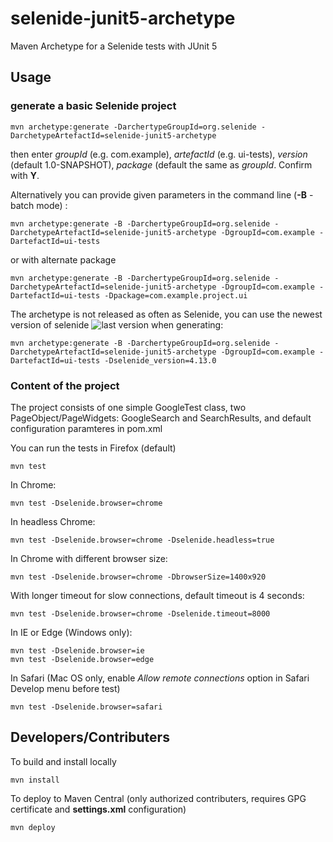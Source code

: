 # selenide-junit5-archetype
Maven Archetype for a Selenide tests with JUnit 5


## Usage

### generate a basic Selenide project

```mvn archetype:generate -DarchertypeGroupId=org.selenide -DarchetypeArtefactId=selenide-junit5-archetype```

then enter *groupId* (e.g. com.example), *artefactId* (e.g. ui-tests), *version* (default 1.0-SNAPSHOT), *package* (default the same as *groupId*. Confirm with **Y**.

Alternatively you can provide given parameters in the command line (**-B** - batch mode) :

```mvn archetype:generate -B -DarchertypeGroupId=org.selenide -DarchetypeArtefactId=selenide-junit5-archetype -DgroupId=com.example -DartefactId=ui-tests```

or with alternate package

```mvn archetype:generate -B -DarchertypeGroupId=org.selenide -DarchetypeArtefactId=selenide-junit5-archetype -DgroupId=com.example -DartefactId=ui-tests -Dpackage=com.example.project.ui```

The archetype is not released as often as Selenide, you can use the newest version of selenide ![last version](https://img.shields.io/maven-central/v/com.codeborne/selenide.svg) when generating:

```mvn archetype:generate -B -DarchertypeGroupId=org.selenide -DarchetypeArtefactId=selenide-junit5-archetype -DgroupId=com.example -DartefactId=ui-tests -Dselenide_version=4.13.0```

### Content of the project

The project consists of one simple GoogleTest class, two PageObject/PageWidgets: GoogleSearch and SearchResults, and default configuration paramteres in pom.xml

You can run the tests in Firefox (default)

```mvn test```

In Chrome:

```mvn test -Dselenide.browser=chrome```

In headless Chrome:

```mvn test -Dselenide.browser=chrome -Dselenide.headless=true```

In Chrome with different browser size:

```mvn test -Dselenide.browser=chrome -DbrowserSize=1400x920```

With longer timeout for slow connections, default timeout is 4 seconds:

```mvn test -Dselenide.browser=chrome -Dselenide.timeout=8000```

In IE or Edge (Windows only):

```
mvn test -Dselenide.browser=ie
mvn test -Dselenide.browser=edge
```

In Safari (Mac OS only, enable *Allow remote connections* option in Safari Develop menu before test)

```mvn test -Dselenide.browser=safari```

## Developers/Contributers

To build and install locally 

```mvn install```

To deploy to Maven Central (only authorized contributers, requires GPG certificate and **settings.xml** configuration)

```mvn deploy```
